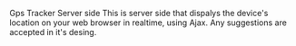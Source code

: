 Gps Tracker Server side
This is server side that dispalys the device's location on your web browser in realtime, using Ajax.
Any suggestions are accepted in it's desing.
